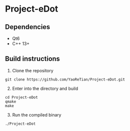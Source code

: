 # Project-eDot

## Dependencies
- Qt6
- C++ 13+

## Build instructions
1. Clone the repository
```
git clone https://github.com/YaoReTian/Project-eDot.git
```
2. Enter into the directory and build
```
cd Project-eDot
qmake
make
```
3. Run the compiled binary
```
./Project-eDot
```
